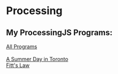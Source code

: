 # Processing
## My ProcessingJS Programs:

[All Programs](https://lti-adx.adelaide.edu.au/think.create.code/processingjs/a/by/42132/0/)
<br/>
<br/>
[A Summer Day in Toronto](https://bit.ly/20lrezb?#s/61739)
<br/>
[Fitt's Law](https://bit.ly/20lrezb?#s/61745)
